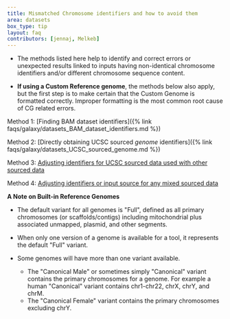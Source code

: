 ```yaml
---
title: Mismatched Chromosome identifiers and how to avoid them
area: datasets
box_type: tip
layout: faq
contributors: [jennaj, Melkeb]
---
```



- The methods listed here help to identify and correct errors or unexpected results linked to inputs having non-identical chromosome identifiers and/or different chromosome sequence content.

- **If using a Custom Reference genome**, the methods below also apply, but the first step is to make certain that the Custom Genome is formatted correctly. Improper formatting is the most common root cause of CG related errors.

Method 1: [Finding BAM dataset identifiers]({% link faqs/galaxy/datasets_BAM_dataset_identifiers.md %})

Method 2: [Directly obtaining UCSC sourced *genome* identifiers]({% link faqs/galaxy/datasets_UCSC_sourced_genome.md %})

Method 3: [Adjusting identifiers for UCSC sourced data used with other sourced data](https://galaxyproject.org/support/chrom-identifiers/#adjusting-identifiers-or-input-source)

Method 4: [Adjusting identifiers or input source for any mixed sourced data](https://galaxyproject.org/support/chrom-identifiers/#any-mixed-sourced-data)

**A Note on Built-in Reference Genomes**

- The default variant for all genomes is "Full", defined as all primary chromosomes (or scaffolds/contigs) including mitochondrial plus associated unmapped, plasmid, and other segments.
- When only one version of a genome is available for a tool, it represents the default "Full" variant.
- Some genomes will have more than one variant available.

  - The "Canonical Male" or sometimes simply "Canonical" variant contains the primary chromosomes for a genome. For example a human "Canonical" variant contains chr1-chr22, chrX, chrY, and chrM.
  - The "Canonical Female" variant contains the primary chromosomes excluding chrY.
